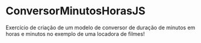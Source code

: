 # ConversorMinutosHorasJS
Exercício de criação de um modelo de conversor de duração de  minutos em horas e minutos no exemplo de uma locadora de filmes!
